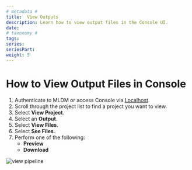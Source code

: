 ```yaml
---
# metadata # 
title:  View Outputs
description: Learn how to view output files in the Console UI.
date: 
# taxonomy #
tags: 
series:
seriesPart:
weight: 5
---
```


# How to View Output Files in Console

1. Authenticate to MLDM or access Console via [Localhost](http://localhost).
2. Scroll through the project list to find a project you want to view.
3. Select **View Project**.
4. Select an **Output**. 
5. Select **View Files**.
6. Select **See Files**.
7. Perform one of the following:
    - **Preview**
    - **Download**

![view pipeline](/images/console/view-outputs.gif)